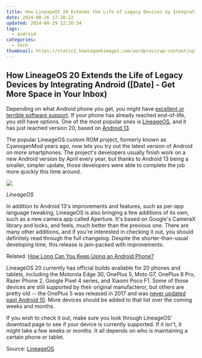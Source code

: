 ```yaml
---
title: How LineageOS 20 Extends the Life of Legacy Devices by Integrating Android ([Date] - Get More Space in Your Inbox)
date: 2024-08-26 17:28:22
updated: 2024-08-29 12:20:54
tags:
  - android
categories:
  - tech
thumbnail: https://static1.howtogeekimages.com/wordpress/wp-content/uploads/2022/10/Google-Pixel-7-Review-6.jpg
---
```


## How LineageOS 20 Extends the Life of Legacy Devices by Integrating Android ([Date] - Get More Space in Your Inbox)

Depending on what Android phone you get, you might have [excellent or terrible software support](https://fox-info.techidaily.com/2024-approved-perfecting-sound-with-advanced-audacity-methods/). If your phone has already reached end-of-life, you still have options. One of the most popular ones is [LineageOS](https://android-unlock.techidaily.com/how-to-fix-oem-unlock-missing-on-huawei-by-drfone-android/), and it has just reached version 20, based on [Android 13](https://ios-unlock.techidaily.com/how-to-change-country-on-app-store-for-apple-iphone-se-2022-with-7-methods-by-drfone-ios/).

 The popular LineageOS custom ROM project, formerly known as CyanogenMod years ago, now lets you try out the latest version of Android on more smartphones. The project's developers usually finish work on a new Android version by April every year, but thanks to Android 13 being a smaller, simpler update, those developers were able to complete the job more quickly this time around.

![](https://static1.howtogeekimages.com/wordpress/wp-content/uploads/2023/01/LOS-Camera-2023.png) 

_LineageOS_

 In addition to Android 13's improvements and features, such as per-app language tweaking, LineageOS is also bringing a few additions of its own, such as a new camera app called Aperture. It's based on Google's CameraX library and looks, and feels, much better than the previous one. There are many other additions, and if you're interested in checking it out, you should definitely read through the full changelog. Despite the shorter-than-usual developing time, this release is jam-packed with improvements.

Related: [How Long Can You Keep Using an Android Phone?](https://fox-info.techidaily.com/2024-approved-perfecting-sound-with-advanced-audacity-methods/) 

 LineageOS 20 currently has official builds available for 20 phones and tablets, including the Motorola Edge 30, OnePlus 5, Moto G7, OnePlus 8 Pro, Razer Phone 2, Google Pixel 4 series, and Xiaomi Poco F1\. Some of those devices are still supported by their original manufacteror, but others are pretty old -- the OnePlus 5 was released in 2017 and was [never updated past Android 10](https://www.androidpolice.com/2020/05/27/oxygenos-10-update-brings-android-10-to-oneplus-5-and-5t/). More devices should be added to that list over the coming weeks and months.

 If you wish to check it out, make sure you look through LineageOS' download page to see if your device is currently supported. If it isn't, it might take a few weeks or months. It all depends on who is maintaining a certain phone or tablet.

 Source: [LineageOS](https://lineageos.org/Changelog-27/)

<ins class="adsbygoogle"
     style="display:block"
     data-ad-format="autorelaxed"
     data-ad-client="ca-pub-7571918770474297"
     data-ad-slot="1223367746"></ins>



<ins class="adsbygoogle"
     style="display:block"
     data-ad-client="ca-pub-7571918770474297"
     data-ad-slot="8358498916"
     data-ad-format="auto"
     data-full-width-responsive="true"></ins>
